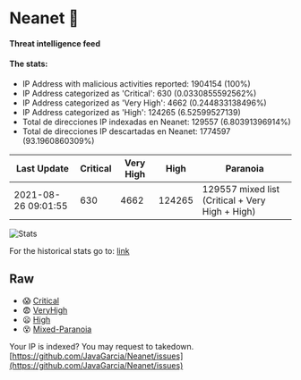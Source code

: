 # Neanet :hocho:
#### Threat intelligence feed
#### The stats:

- IP Address with malicious activities reported: 1904154 (100%)
- IP Address categorized as 'Critical':  630 (0.0330855592562%)
- IP Address categorized as 'Very High':  4662 (0.244833138496%)
- IP Address categorized as 'High':  124265 (6.52599527139)
- Total de direcciones IP indexadas en Neanet:  129557 (6.80391396914%)
- Total de direcciones IP descartadas en Neanet:  1774597 (93.1960860309%)

| Last Update | Critical | Very High | High | Paranoia |
| --- | --- | --- | --- | --- |
| 2021-08-26 09:01:55 | 630 | 4662 | 124265 | 129557 mixed list (Critical + Very High + High)|

![Stats](https://docs.google.com/spreadsheets/d/e/2PACX-1vSnaNMIXVabIpDJjufMlzH7poXnshF3mgd8Is1g9ytUEzVsP5my4Trn8f-xkoLLQ38xpL3HtmUexLo6/pubchart?oid=501124687&format=image)

For the historical stats go to: [link](/stats.csv)
## Raw
- :scream: [Critical](https://raw.githubusercontent.com/JavaGarcia/Neanet/master/blacklists/neanet_critical.txt)
- :fearful: [VeryHigh](https://raw.githubusercontent.com/JavaGarcia/Neanet/master/blacklists/neanet_veryHigh.txtt)
- :frowning: [High](https://raw.githubusercontent.com/JavaGarcia/Neanet/master/blacklists/neanet_high.txt)
- :dizzy_face: [Mixed-Paranoia](https://raw.githubusercontent.com/JavaGarcia/Neanet/master/blacklists/neanet_all.txt)


Your IP is indexed? You may request to takedown. [https://github.com/JavaGarcia/Neanet/issues](https://github.com/JavaGarcia/Neanet/issues)

































































































































































































































































































































































































































































































































































































































































































































































































































































































































































































































































































































































































































































































































































































































































































































































































































































































































































































































































































































































































































































































































































































































































































































































































































































































































































































































































































































































































































































































































































































































































































































































































































































































































































































































































































































































































































































































































































































































































































































































































































































































































































































































































































































































































































































































































































































































































































































































































































































































































































































































































































































































































































































































































































































































































































































































































































































































































































































































































































































































































































































































































































































































































































































































































































































































































































































































































































































































































































































































































































































































































































































































































































































































































































































































































































































































































































































































































































































































































































































































































































































































































































































































































































































































































































































































































